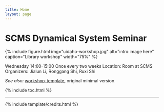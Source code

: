 ```yaml
---
title: Home
layout: page
---
```


# SCMS Dynamical System Seminar

{% include figure.html img="uidaho-workshop.jpg" alt="intro image here" caption="Library workshop" width="75%" %}

Wednesday 14:00-15:00
Once every two weeks
Location: Room at SCMS
Organizers: Jialun Li, Ronggang Shi, Ruxi Shi

*See also:* [workshop-template](https://evanwill.github.io/workshop-template/), original minimal version.

{% include toc.html %}

------

{% include template/credits.html %}

